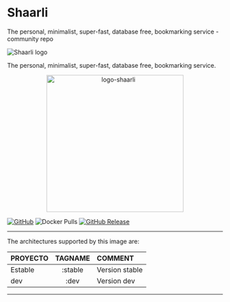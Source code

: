 # Shaarli
The personal, minimalist, super-fast, database free, bookmarking service - community repo

![Shaarli logo](doc/md/images/doc-logo.png)

The personal, minimalist, super-fast, database free, bookmarking service.

<p align="center">
    <a href="https://github.com/JuanRodenas/Shaarli/">
        <img src="https://github.com/JuanRodenas/Shaarli/blob/main/logo-shaarli.svg" alt="logo-shaarli" width="320"/>
    </a>
    <br>
</p>
<!-- markdownlint-enable MD033 -->

[![GitHub](https://img.shields.io/static/v1.svg?color=blue&labelColor=555555&logoColor=ffffff&style=for-the-badge&label=JuanRodenas&message=GitHub&logo=github)](https://github.com/JuanRodenas "view the source for all of our repositories.")
![Docker Pulls](https://img.shields.io/docker/pulls/juanico/shaarli?logo=docker&style=for-the-badge)
[![GitHub Release](https://img.shields.io/github/release/JuanRodenas/shaarli.svg?color=blue&labelColor=555555&logoColor=ffffff&style=for-the-badge&logo=nginx)](https://github.com/JuanRodenas/shaarli/releases)

---
The architectures supported by this image are:

| PROYECTO | TAGNAME  | COMMENT |
| :-- | :--: | :-- |
| Estable | :stable | Version stable |
| dev | :dev | Version dev |
---
